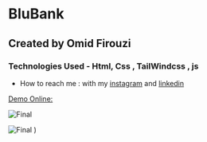 # BluBank

##  Created by Omid Firouzi


### Technologies Used - Html, Css , TailWindcss , js

- How to reach me : with my 
[instagram](https://www.instagram.com/omid._web) and 
[linkedin](https://linkedin.com/in/omid-firouzi-9793a62a9)

[Demo Online: ](https://omid-frz.github.io/BluBank/)


![Final](https://private-user-images.githubusercontent.com/155738053/378167933-048b2a0e-2180-4ffa-ba5d-fd0109ae6db1.png?jwt=eyJhbGciOiJIUzI1NiIsInR5cCI6IkpXVCJ9.eyJpc3MiOiJnaXRodWIuY29tIiwiYXVkIjoicmF3LmdpdGh1YnVzZXJjb250ZW50LmNvbSIsImtleSI6ImtleTUiLCJleHAiOjE3Mjk0MTM4MTMsIm5iZiI6MTcyOTQxMzUxMywicGF0aCI6Ii8xNTU3MzgwNTMvMzc4MTY3OTMzLTA0OGIyYTBlLTIxODAtNGZmYS1iYTVkLWZkMDEwOWFlNmRiMS5wbmc_WC1BbXotQWxnb3JpdGhtPUFXUzQtSE1BQy1TSEEyNTYmWC1BbXotQ3JlZGVudGlhbD1BS0lBVkNPRFlMU0E1M1BRSzRaQSUyRjIwMjQxMDIwJTJGdXMtZWFzdC0xJTJGczMlMkZhd3M0X3JlcXVlc3QmWC1BbXotRGF0ZT0yMDI0MTAyMFQwODM4MzNaJlgtQW16LUV4cGlyZXM9MzAwJlgtQW16LVNpZ25hdHVyZT04NjI1ODFiOTQ4ZmZiZWQzYzcyOTAyY2U1OWZiY2YwZjYwNzlkZTg5MjEwZjFmYjRjZmI2OTY2YTdlMGYyNDhkJlgtQW16LVNpZ25lZEhlYWRlcnM9aG9zdCJ9.Hw0B1_yWBsN8MDZZf8es9NrW-IHy1JNnTfh-iE9k4uQ)

![Final](https://private-user-images.githubusercontent.com/155738053/378167974-ac43781d-147f-487d-be3a-bec257f90fec.png?jwt=eyJhbGciOiJIUzI1NiIsInR5cCI6IkpXVCJ9.eyJpc3MiOiJnaXRodWIuY29tIiwiYXVkIjoicmF3LmdpdGh1YnVzZXJjb250ZW50LmNvbSIsImtleSI6ImtleTUiLCJleHAiOjE3Mjk0MTM2MjYsIm5iZiI6MTcyOTQxMzMyNiwicGF0aCI6Ii8xNTU3MzgwNTMvMzc4MTY3OTc0LWFjNDM3ODFkLTE0N2YtNDg3ZC1iZTNhLWJlYzI1N2Y5MGZlYy5wbmc_WC1BbXotQWxnb3JpdGhtPUFXUzQtSE1BQy1TSEEyNTYmWC1BbXotQ3JlZGVudGlhbD1BS0lBVkNPRFlMU0E1M1BRSzRaQSUyRjIwMjQxMDIwJTJGdXMtZWFzdC0xJTJGczMlMkZhd3M0X3JlcXVlc3QmWC1BbXotRGF0ZT0yMDI0MTAyMFQwODM1MjZaJlgtQW16LUV4cGlyZXM9MzAwJlgtQW16LVNpZ25hdHVyZT1lZTZlOGJiM2Y5M2JjYTI0YWQwZWU2MWJlZWZhZjFkZjAzZjdlODZhZTQ3NmMzNTRlZTU2ODU1YTcyZTEwYTQ2JlgtQW16LVNpZ25lZEhlYWRlcnM9aG9zdCJ9.XOGImUrnJA0_bDe2JANdU1R6SVpbxW8a5jwkTT4B6Rw)
)
